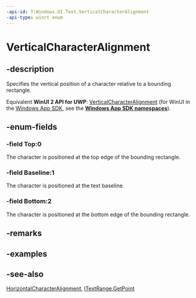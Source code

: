 ```yaml
---
-api-id: T:Windows.UI.Text.VerticalCharacterAlignment
-api-type: winrt enum
---
```


<!-- Enumeration syntax
public enum Windows.UI.Text.VerticalCharacterAlignment : int
-->

# VerticalCharacterAlignment

## -description
Specifies the vertical position of a character relative to a bounding rectangle.

Equivalent **WinUI 2 API for UWP**: [VerticalCharacterAlignment](/windows/winui/api/microsoft.ui.text.verticalcharacteralignment) (for WinUI in the [Windows App SDK](/windows/apps/windows-app-sdk/), see the **[Windows App SDK namespaces](/windows/windows-app-sdk/api/winrt/)**).

## -enum-fields
### -field Top:0
The character is positioned at the top edge of the bounding rectangle.

### -field Baseline:1
The character is positioned at the text baseline.

### -field Bottom:2
The character is positioned at the bottom edge of the bounding rectangle.


## -remarks

## -examples

## -see-also
[HorizontalCharacterAlignment](horizontalcharacteralignment.md), [ITextRange.GetPoint](itextrange_getpoint_1487502073.md)

